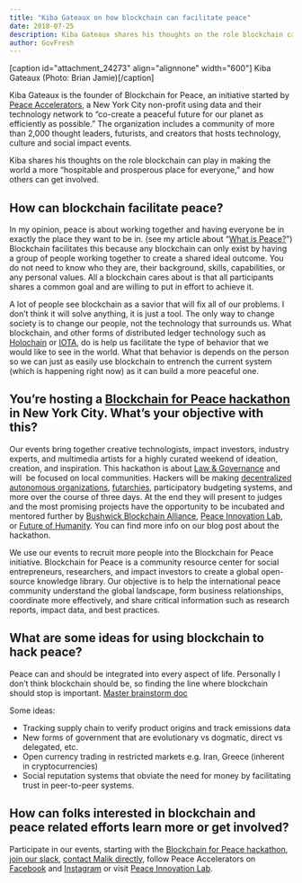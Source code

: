 ```yaml
---
title: "Kiba Gateaux on how blockchain can facilitate peace"
date: 2018-07-25
description: Kiba Gateaux shares his thoughts on the role blockchain can play in making the world a more “hospitable and prosperous place for everyone,” and how others can get involved.
author: GovFresh
---
```


[caption id="attachment_24273" align="alignnone" width="600"] Kiba Gateaux (Photo: Brian Jamie)[/caption]

Kiba Gateaux is the founder of Blockchain for Peace, an initiative started by <a href="https://www.peaceaccelerators.com/">Peace Accelerators</a>, a New York City non-profit using data and their technology network to “co-create a peaceful future for our planet as efficiently as possible.” The organization includes a community of more than 2,000 thought leaders, futurists, and creators that hosts technology, culture and social impact events.

Kiba shares his thoughts on the role blockchain can play in making the world a more “hospitable and prosperous place for everyone,” and how others can get involved.

<h2>How can blockchain facilitate peace?</h2>

In my opinion, peace is about working together and having everyone be in exactly the place they want to be in. (see my article about “<a href="https://medium.com/peace-accelerators/what-is-peace-de39b635bdb1">What is Peace?</a>”) Blockchain facilitates this because any blockchain can only exist by having a group of people working together to create a shared ideal outcome. You do not need to know who they are, their background, skills, capabilities, or any personal values. All a blockchain cares about is that all participants shares a common goal and are willing to put in effort to achieve it.

A lot of people see blockchain as a savior that will fix all of our problems. I don’t think it will solve anything, it is just a tool. The only way to change society is to change our people, not the technology that surrounds us. What blockchain, and other forms of distributed ledger technology such as <a href="https://holochain.org/">Holochain</a> or <a href="https://www.iota.org/">IOTA</a>, do is help us facilitate the type of behavior that we would like to see in the world. What that behavior is depends on the person so we can just as easily use blockchain to entrench the current system (which is happening right now) as it can build a more peaceful one.

<h2>You’re hosting a <a href="https://www.eventbrite.com/e/blockchain-for-peace-hackathon-law-democracy-tickets-46976493958">Blockchain for Peace hackathon</a> in New York City. What’s your objective with this?</h2>

Our events bring together creative technologists, impact investors, industry experts, and multimedia artists for a highly curated weekend of ideation, creation, and inspiration. This hackathon is about <a href="https://hackernoon.com/blockchain-for-peace-law-governance-hackathon-41bb784cc25f">Law &amp; Governance</a> and will  be focused on local communities. Hackers will be making <a href="https://en.wikipedia.org/wiki/Decentralized_autonomous_organization">decentralized autonomous organizations</a>, <a href="https://blog.ethereum.org/2014/08/21/introduction-futarchy/">futarchies</a>, participatory budgeting systems, and more over the course of three days. At the end they will present to judges and the most promising projects have the opportunity to be incubated and mentored further by <a href="https://www.bushwickblockchainalliance.com/">Bushwick Blockchain Alliance</a>, <a href="https://peaceinnovation.stanford.edu/">Peace Innovation Lab</a>, or <a href="http://futureofhumanity.io">Future of Humanity</a>. You can find more info on our blog post about the hackathon.

We use our events to recruit more people into the Blockchain for Peace initiative. Blockchain for Peace is a community resource center for social entrepreneurs, researchers, and impact investors to create a global open-source knowledge library. Our objective is to help the international peace community understand the global landscape, form business relationships, coordinate more effectively, and share critical information such as research reports, impact data, and best practices.

<h2>What are some ideas for using blockchain to hack peace?</h2>

Peace can and should be integrated into every aspect of life. Personally I don’t think blockchain should be, so finding the line where blockchain should stop is important. <a href="https://docs.google.com/document/d/10jysuW0KR6B1ykkiBeGBcm0f2KoWDodNuCzjX7ZW2jA/edit?usp=sharing">Master brainstorm doc</a>

Some ideas: 

<ul>
 	<li>Tracking supply chain to verify product origins and track emissions data</li>
 	<li>New forms of government that are evolutionary vs dogmatic, direct vs delegated, etc.</li>
 	<li>Open currency trading in restricted markets e.g. Iran, Greece (inherent in cryptocurrencies)</li>
 	<li>Social reputation systems that obviate the need for money by facilitating trust in peer-to-peer systems.</li>
</ul>

<h2>How can folks interested in blockchain and peace related efforts learn more or get involved?</h2>

Participate in our events, starting with the <a href="https://www.eventbrite.com/e/blockchain-for-peace-hackathon-law-governance-tickets-46976493958">Blockchain for Peace hackathon</a>, <a href="https://join.slack.com/t/blockchainforpeace/shared_invite/enQtMzg0NTQyNjczODI2LWM4ZjVmMmQ5ZjAzZThkMWU3MTBkZmU3NTFmNTNkYTgyYjZhNDk3MmQ1YmZhMzA0NjhkOGI3N2JkNzdmZjE2YmI">join our slack</a>, <a href="mailto:malikwormsby@gmail.com">contact Malik directly</a>, follow Peace Accelerators on <a href="http://facebook.com/peaceaccelerators">Facebook</a> and <a href="http://instagram.com/peaceaccelerators">Instagram</a> or visit <a href="https://www.peaceinnovation.com/">Peace Innovation Lab</a>.
